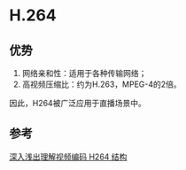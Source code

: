 # H.264

## 优势

1. 网络亲和性：适用于各种传输网络；
2. 高视频压缩比：约为H.263，MPEG-4的2倍。

因此，H264被广泛应用于直播场景中。

## 参考

[深入浅出理解视频编码 H264 结构](https://juejin.im/entry/5833dc86570c35006c22cfb1)